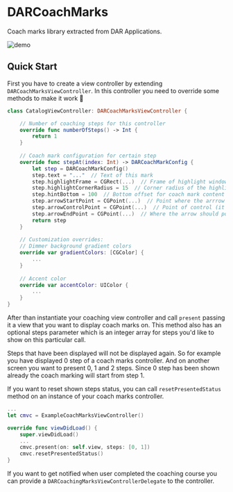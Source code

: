 # DARCoachMarks

Coach marks library extracted from DAR Applications.

![demo](https://thumbs.gfycat.com/BestExcitableClumber-max-14mb.gif "x")

## Quick Start

First you have to create a view controller by extending `DARCoachMarksViewController`. In this controller you need to override some methods to make it work 🙌

```Swift
class CatalogViewController: DARCoachMarksViewController {

	// Number of coaching steps for this controller
	override func numberOfSteps() -> Int {
		return 1
    }
    
    // Coach mark configuration for certain step
    override func stepAt(index: Int) -> DARCoachMarkConfig {
    	let step = DARCoachMarkConfig()
        step.text = "..."  // Text of this mark
        step.highlightFrame = CGRect(...)  // Frame of highlight window in dimmer
        step.highlightCornerRadius = 15  // Corner radius of the highlight window
        step.hintBottom = 100  // Bottom offset for coach mark content (text and buttons)
        step.arrowStartPoint = CGPoint(...)  // Point where the arrrow should start
        step.arrowControlPoint = CGPoint(...)  // Point of control (it uses quad curve path)
        step.arrowEndPoint = CGPoint(...)  // Where the arrow should point
        return step
    }
    
    // Customization overrides:
    // Dimmer background gradient colors
    override var gradientColors: [CGColor] {
    	...
    }
    
    // Accent color
    override var accentColor: UIColor {
    	...
    }
}
```

After than instantiate your coaching view controller and call `present` passing it a view that you want to display coach marks on. This method also has an optional steps parameter which is an integer array for steps you'd like to show on this particular call.

Steps that have been displayed will not be displayed again. So for example you have displayed 0 step of a coach marks controller. And on another screen you want to present 0, 1 and 2 steps. Since 0 step has been shown already the coach marking will start from step 1.

If you want to reset shown steps status, you can call `resetPresentedStatus` method on an instance of your coach marks controller.

```Swift
...
let cmvc = ExampleCoachMarksViewController()

override func viewDidLoad() {
    super.viewDidLoad()
    ...
    cmvc.present(on: self.view, steps: [0, 1])
    cmvc.resetPresentedStatus()
}
```

If you want to get notified when user completed the coaching course you can provide a `DARCoachingMarksViewControllerDelegate` to the controller.
